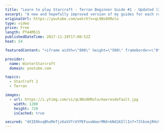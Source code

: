 ```yaml
---
title: "Learn to play Starcraft - Terran Beginner Guide #1 - Updated (2017 LOTV)"
excerpt: "A new and hopefully improved version of my guides for each race where I go over as many basics as possible while doing it live :)  I strongly believe that a super structured guide style is not very helpful compared to watching/playing the game actively.  Feedback is greatly appreciated. -- Watch live"
originalUrl: https://youtube.com/watch?v=qL9Ns0ORolo
type: video
price: Free
length: PT44M51S
publishedDateTime: 2017-11-19T17:08:52Z
heat: 54

featuredContent: "<iframe width=\"800\" height=\"500\" frameborder=\"0\" src=\"https://www.youtube.com/embed/qL9Ns0ORolo\" allow=\"accelerometer; autoplay; encrypted-media; gyroscope; picture-in-picture\" allowfullscreen></iframe>"

provider:
  name: WinterStarcraft
  domain: youtube.com

topics:
  - StarCraft 2
  - Terran

images:
  - url: https://i.ytimg.com/vi/qL9Ns0ORolo/maxresdefault.jpg
    width: 1280
    height: 720
    isCached: true

secured: "dXIE0kvqBhoMeTjz6aSVfrUYPEFuuoWaerMNX+bNd16IllIn7+73l6smjRHsVF4tYMAtT1PQUr0lUEmaduxjNtWKvuOCDUVbXrm2IM0etXBwkwtYeoKDw/Qulc9mqaeMvQ7xH7jE0vs+8UOrvKYgVGHm4p6LEvpiI+ich/Iu8r45nO5N0p+FwQlr8MxJ7w4zQB9gU1tM2obGICoREikG8CJWsNVVk5mb5m04PYhfKvQF2iRZaYAgUrjyfWTaCx4/a5iF8Kvms+1MylFvo1iY13Dhm0hqV0VhmeoQJBNlonVX35NQ56tZ1EdtDSMM4vc/t4yMv7qlDvHQjyE/d6NCMQr9ASCtlrl3WH4/IrorMJzckARLyVo/Mfm3eQGo/YCL8s8Dp6egsj0LXOMIHsG/9zX2Y1Lz5c3DX+jdV2scJHHy7ONbyqxGfDkHq/IObLMA;iFevHMwTZ5YOIuOMrHPkqw=="
---
```


